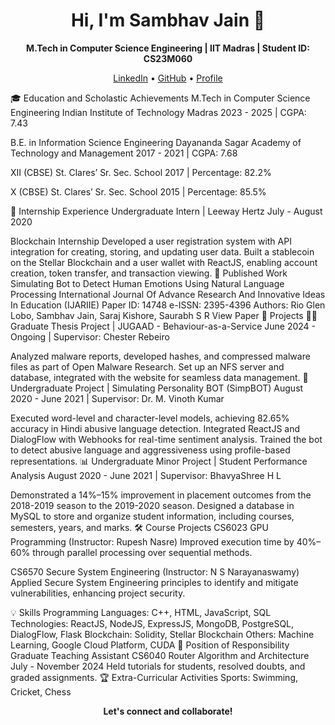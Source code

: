 <h1 align="center">Hi, I'm Sambhav Jain 👋</h1>
<p align="center">
  <strong>M.Tech in Computer Science Engineering | IIT Madras | Student ID: CS23M060</strong>
</p>
<p align="center">
  <a href="#LinkedIn">LinkedIn</a> •
  <a href="#GitHub">GitHub</a> •
  <a href="#Profile">Profile</a>
</p>
🎓 Education and Scholastic Achievements
M.Tech in Computer Science Engineering
Indian Institute of Technology Madras
2023 - 2025 | CGPA: 7.43

B.E. in Information Science Engineering
Dayananda Sagar Academy of Technology and Management
2017 - 2021 | CGPA: 7.68

XII (CBSE)
St. Clares’ Sr. Sec. School
2017 | Percentage: 82.2%

X (CBSE)
St. Clares’ Sr. Sec. School
2015 | Percentage: 85.5%

💼 Internship Experience
Undergraduate Intern | Leeway Hertz
July - August 2020

Blockchain Internship
Developed a user registration system with API integration for creating, storing, and updating user data.
Built a stablecoin on the Stellar Blockchain and a user wallet with ReactJS, enabling account creation, token transfer, and transaction viewing.
📜 Published Work
Simulating Bot to Detect Human Emotions Using Natural Language Processing
International Journal Of Advance Research And Innovative Ideas In Education (IJARIIE)
Paper ID: 14748
e-ISSN: 2395-4396
Authors: Rio Glen Lobo, Sambhav Jain, Saraj Kishore, Saurabh S R
View Paper
🔬 Projects
🧑‍💻 Graduate Thesis Project | JUGAAD - Behaviour-as-a-Service
June 2024 - Ongoing | Supervisor: Chester Rebeiro

Analyzed malware reports, developed hashes, and compressed malware files as part of Open Malware Research.
Set up an NFS server and database, integrated with the website for seamless data management.
🤖 Undergraduate Project | Simulating Personality BOT (SimpBOT)
August 2020 - June 2021 | Supervisor: Dr. M. Vinoth Kumar

Executed word-level and character-level models, achieving 82.65% accuracy in Hindi abusive language detection.
Integrated ReactJS and DialogFlow with Webhooks for real-time sentiment analysis.
Trained the bot to detect abusive language and aggressiveness using profile-based representations.
📊 Undergraduate Minor Project | Student Performance Analysis
August 2020 - June 2021 | Supervisor: BhavyaShree H L

Demonstrated a 14%–15% improvement in placement outcomes from the 2018-2019 season to the 2019-2020 season.
Designed a database in MySQL to store and organize student information, including courses, semesters, years, and marks.
🛠️ Course Projects
CS6023 GPU Programming (Instructor: Rupesh Nasre)
Improved execution time by 40%–60% through parallel processing over sequential methods.

CS6570 Secure System Engineering (Instructor: N S Narayanaswamy)
Applied Secure System Engineering principles to identify and mitigate vulnerabilities, enhancing project security.

💡 Skills
Programming Languages: C++, HTML, JavaScript, SQL
Technologies: ReactJS, NodeJS, ExpressJS, MongoDB, PostgreSQL, DialogFlow, Flask
Blockchain: Solidity, Stellar Blockchain
Others: Machine Learning, Google Cloud Platform, CUDA
🏅 Position of Responsibility
Graduate Teaching Assistant
CS6040 Router Algorithm and Architecture
July - November 2024
Held tutorials for students, resolved doubts, and graded assignments.
🏆 Extra-Curricular Activities
Sports: Swimming, Cricket, Chess
<p align="center">
  <strong>Let's connect and collaborate!</strong>
</p>
